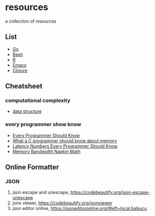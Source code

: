 # resources
a collection of resources

## List

- [Go](go/README.org)
- [Bash](bash/README.org)
- [R](r/README.org)
- [Emacs](emacs/README.org)
- [Clojure](clojure/README.org)

## Cheatsheet

### computational complexity
- [data structure](http://byteliu.com/2020/05/14/%E8%AE%A1%E7%AE%97%E6%9C%BA%E7%A7%91%E5%AD%A6%E5%B8%B8%E8%A7%81%E7%AE%97%E6%B3%95%E5%A4%8D%E6%9D%82%E5%BA%A6/)

### every programmer show know
- [Every Programmer Should Know](https://github.com/mtdvio/every-programmer-should-know)
- [What a C programmer should know about memory](https://marek.vavrusa.com/memory/)
- [Latency Numbers Every Programmer Should Know](https://gist.github.com/jboner/2841832)
- [Memory Bandwidth Napkin Math](https://www.forrestthewoods.com/blog/memory-bandwidth-napkin-math/)


## Online Formatter

### JSON
1. json escape and unescape, <https://codebeautify.org/json-escape-unescape>
2. jons viewer, <https://codebeautify.org/jsonviewer>
3. json editor online, <https://jsoneditoronline.org/#left=local.babucu>
